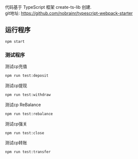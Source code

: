 代码基于 TypeScript 框架 create-ts-lib 创建.   
git地址: https://github.com/nobrainr/typescript-webpack-starter


## 运行程序

```sh
npm start
```

### 测试程序

测试cp充值
```sh
npm run test:deposit
```

测试cp提现
```sh
npm run test:withdraw
```

测试cp ReBalance
```sh
npm run test:rebalance
```

测试cp强关
```sh
npm run test:close
```

测试cp转账
```sh
npm run test:transfer
```